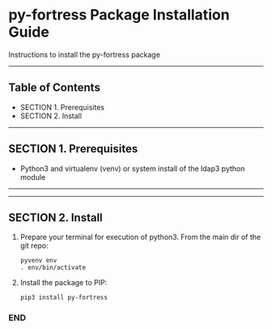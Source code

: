 # py-fortress Package Installation Guide
 
Instructions to install the py-fortress package
_____________________________________________________________________________
## Table of Contents
 * SECTION 1. Prerequisites
 * SECTION 2. Install
______________________________________________________________________________
## SECTION 1. Prerequisites

 * Python3 and virtualenv (venv) or system install of the ldap3 python module
___________________________________________________________________________________
______________________________________________________________________________
## SECTION 2. Install


1. Prepare your terminal for execution of python3.  From the main dir of the git repo:
    ```
    pyvenv env
    . env/bin/activate
    ```

2. Install the package to PIP:
    ```
    pip3 install py-fortress
    ```

### END
